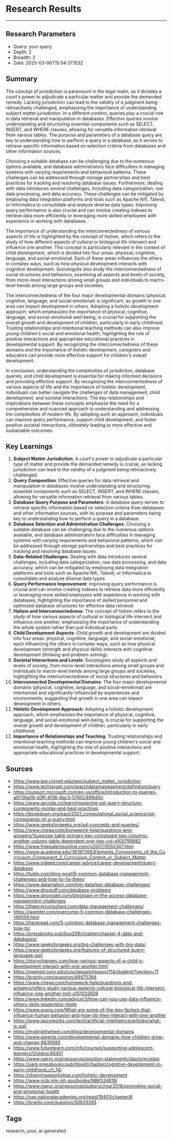 # Research Results
----------------

## Research Parameters
- Query: your query
- Depth: 2
- Breadth: 2
- Date: 2025-03-06T15:54:37.153Z

## Summary
The concept of jurisdiction is paramount in the legal realm, as it dictates a court's power to adjudicate a particular matter and provide the demanded remedy. Lacking jurisdiction can lead to the validity of a judgment being retroactively challenged, emphasizing the importance of understanding subject matter jurisdiction. In a different context, queries play a crucial role in data retrieval and manipulation in databases. Effective queries involve understanding and structuring essential components such as SELECT, INSERT, and WHERE clauses, allowing for versatile information retrieval from various tables. The purpose and parameters of a database query are key to understanding how to perform a query in a database, as it serves to retrieve specific information based on selection criteria from databases and other information sources.

Choosing a suitable database can be challenging due to the numerous options available, and database administrators face difficulties in managing systems with varying requirements and behavioral patterns. These challenges can be addressed through storage partnerships and best practices for tracking and resolving database issues. Furthermore, dealing with data introduces several challenges, including data categorization, raw data processing, and data accuracy. These challenges can be mitigated by employing data integration platforms and tools such as Apache Nifi, Talend, or Informatica to consolidate and analyze diverse data types. Improving query performance is also crucial and can involve creating indexes to retrieve data more efficiently or leveraging more skilled employees with experience in working with databases.

The importance of understanding the interconnectedness of various aspects of life is highlighted by the concept of holism, which refers to the study of how different aspects of cultural or biological life intersect and influence one another. This concept is particularly relevant in the context of child development, which is divided into four areas: physical, cognitive, language, and social-emotional. Each of these areas influences the others in complex ways, such as how physical development interacts with cognitive development. Sociologists also study the interconnectedness of social structures and behaviors, examining all aspects and levels of society, from micro-level interactions among small groups and individuals to macro-level trends among large groups and societies.

The interconnectedness of the four major developmental domains (physical, cognitive, language, and social-emotional) is significant, as growth in one area can impact development in others. Adopting a holistic development approach, which emphasizes the importance of physical, cognitive, language, and social-emotional well-being, is crucial for supporting the overall growth and development of children, particularly in early childhood. Trusting relationships and intentional teaching methods can also improve young children's social and emotional health, highlighting the role of positive interactions and appropriate educational practices in developmental support. By recognizing the interconnectedness of these domains and the importance of holistic development, caregivers and educators can provide more effective support for children's overall development.

In conclusion, understanding the complexities of jurisdiction, database queries, and child development is essential for making informed decisions and providing effective support. By recognizing the interconnectedness of various aspects of life and the importance of holistic development, individuals can better navigate the challenges of data management, child development, and societal interactions. The key relationships and implications between these concepts emphasize the need for a comprehensive and nuanced approach to understanding and addressing the complexities of modern life. By adopting such an approach, individuals can improve query performance, support child development, and foster positive societal interactions, ultimately leading to more effective and sustainable outcomes.

## Key Learnings
1. **Subject Matter Jurisdiction**: A court's power to adjudicate a particular type of matter and provide the demanded remedy is crucial, as lacking jurisdiction can lead to the validity of a judgment being retroactively challenged.
2. **Query Composition**: Effective queries for data retrieval and manipulation in databases involve understanding and structuring essential components such as SELECT, INSERT, and WHERE clauses, allowing for versatile information retrieval from various tables.
3. **Database Query Purpose and Parameters**: A database query serves to retrieve specific information based on selection criteria from databases and other information sources, with its purpose and parameters being key to understanding how to perform a query in a database.
4. **Database Selection and Administration Challenges**: Choosing a suitable database can be challenging due to the numerous options available, and database administrators face difficulties in managing systems with varying requirements and behavioral patterns, which can be addressed through storage partnerships and best practices for tracking and resolving database issues.
5. **Data-Related Challenges**: Dealing with data introduces several challenges, including data categorization, raw data processing, and data accuracy, which can be mitigated by employing data integration platforms and tools such as Apache Nifi, Talend, or Informatica to consolidate and analyze diverse data types.
6. **Query Performance Improvement**: Improving query performance is crucial and can involve creating indexes to retrieve data more efficiently or leveraging more skilled employees with experience in working with databases, highlighting the importance of skilled personnel and optimized database structures for effective data retrieval.
7. **Holism and Interconnectedness**: The concept of holism refers to the study of how various aspects of cultural or biological life intersect and influence one another, emphasizing the importance of understanding the whole system rather than just individual parts.
8. **Child Development Aspects**: Child growth and development are divided into four areas: physical, cognitive, language, and social-emotional, each influencing the others in complex ways, such as how physical development (strength and physical skills) interacts with cognitive development (thinking and problem-solving).
9. **Societal Interactions and Levels**: Sociologists study all aspects and levels of society, from micro-level interactions among small groups and individuals to macro-level trends among large groups and societies, highlighting the interconnectedness of social structures and behaviors.
10. **Interconnected Developmental Domains**: The four major developmental domains (physical, cognitive, language, and social-emotional) are intertwined and significantly influenced by experiences and environments, suggesting that growth in one area can impact development in others.
11. **Holistic Development Approach**: Adopting a holistic development approach, which emphasizes the importance of physical, cognitive, language, and social-emotional well-being, is crucial for supporting the overall growth and development of children, particularly in early childhood.
12. **Importance of Relationships and Teaching**: Trusting relationships and intentional teaching methods can improve young children's social and emotional health, highlighting the role of positive interactions and appropriate educational practices in developmental support.

## Sources
- https://www.law.cornell.edu/wex/subject_matter_jurisdiction
- https://www.techtarget.com/searchdatamanagement/definition/query
- https://support.microsoft.com/en-us/office/introduction-to-queries-a9739a09-d3ff-4f36-8ac3-5760249fb65c
- https://www.secoda.co/learn/mastering-sql-query-structure-components-syntax-and-best-practices
- https://bookdown.org/paul/2021_computational_social_science/sql-components-of-a-query.html
- https://www.geeksforgeeks.org/sql-concepts-and-queries/
- https://www.chegg.com/homework-help/questions-and-answers/1suppose-table-primary-key-composed-two-columns-another-column-table-dependent-one-two-col-q100799882
- https://www.freepatentsonline.com/y2007/0050347.html
- https://www.academia.edu/36197266/Elements_Components_of_the_Curriculum_Component_2_Curriculum_Content_or_Subject_Matter
- https://www.indeed.com/career-advice/career-development/query-database
- https://tudip.com/blog-post/9-common-database-management-challenges-and-how-to-fix-them/
- https://www.datamation.com/big-data/top-database-challenges/
- https://www.dnsstuff.com/database-problems
- https://www.strongdm.com/blog/pain-in-the-access-database-management-challenges
- https://theecmconsultant.com/data-management-challenges/
- https://jaxenter.com/overcome-5-common-database-challenges-149559.html
- https://hackread.com/5-common-database-management-challenges-how-to/
- https://pressbooks.pub/bus206/chapter/chapter-4-data-and-databases/
- https://www.geeksforgeeks.org/big-challenges-with-big-data/
- https://www.geeksforgeeks.org/features-of-structured-query-language-sql/
- https://storychanges.com/how-various-aspects-of-a-child-s-development-interact-with-one-another.html
- https://opened.cuny.edu/courseware/lesson/114/student/?section=11
- https://brainly.com/question/49475384
- https://www.chegg.com/homework-help/questions-and-answers/refers-study-various-aspects-cultural-biological-life-intersect-influence-one-another-holi-q151032659
- https://www.linkedin.com/advice/3/how-can-you-use-data-influence-others-skills-leadership-rbqte
- https://www.quora.com/What-are-some-of-the-key-factors-that-influence-human-behavior-and-how-do-they-interact-with-one-another
- https://www.spiceworks.com/tech/artificial-intelligence/articles/what-is-sql/
- https://mybrightwheel.com/blog/developmental-domains
- https://www.parents.com/developmental-domains-how-children-grow-and-change-8630985
- https://www.futurelearn.com/info/courses/supporting-adolescent-learners/0/steps/46451
- https://www.naeyc.org/resources/position-statements/dap/principles
- https://uark.pressbooks.pub/hbse1/chapter/cognitive-development-in-early-childhood_ch_14/
- https://shamimasworkshop.com/holistic-development
- https://www.ncbi.nlm.nih.gov/books/NBK534819/
- https://www.naeyc.org/resources/pubs/yc/mar2018/promoting-social-and-emotional-health
- https://nap.nationalacademies.org/read/19401/chapter/8
- https://brainly.com/question/50829265

## Tags
research, your, ai-generated